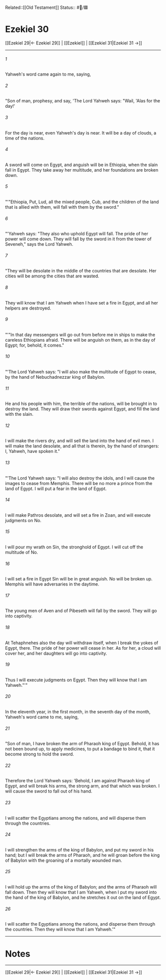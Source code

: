 Related::[[Old Testament]]
Status:: #📖/🟥
# Ezekiel 30

[[Ezekiel 29|← Ezekiel 29]] | [[Ezekiel]] | [[Ezekiel 31|Ezekiel 31 →]]
***



###### 1 
Yahweh's word came again to me, saying, 

###### 2 
"Son of man, prophesy, and say, 'The Lord Yahweh says: "Wail, 'Alas for the day!' 

###### 3 
For the day is near, even Yahweh's day is near. It will be a day of clouds, a time of the nations. 

###### 4 
A sword will come on Egypt, and anguish will be in Ethiopia, when the slain fall in Egypt. They take away her multitude, and her foundations are broken down. 

###### 5 
"'"Ethiopia, Put, Lud, all the mixed people, Cub, and the children of the land that is allied with them, will fall with them by the sword." 

###### 6 
"'Yahweh says: "They also who uphold Egypt will fall. The pride of her power will come down. They will fall by the sword in it from the tower of Seveneh," says the Lord Yahweh. 

###### 7 
"They will be desolate in the middle of the countries that are desolate. Her cities will be among the cities that are wasted. 

###### 8 
They will know that I am Yahweh when I have set a fire in Egypt, and all her helpers are destroyed. 

###### 9 
"'"In that day messengers will go out from before me in ships to make the careless Ethiopians afraid. There will be anguish on them, as in the day of Egypt; for, behold, it comes." 

###### 10 
"'The Lord Yahweh says: "I will also make the multitude of Egypt to cease, by the hand of Nebuchadnezzar king of Babylon. 

###### 11 
He and his people with him, the terrible of the nations, will be brought in to destroy the land. They will draw their swords against Egypt, and fill the land with the slain. 

###### 12 
I will make the rivers dry, and will sell the land into the hand of evil men. I will make the land desolate, and all that is therein, by the hand of strangers: I, Yahweh, have spoken it." 

###### 13 
"'The Lord Yahweh says: "I will also destroy the idols, and I will cause the images to cease from Memphis. There will be no more a prince from the land of Egypt. I will put a fear in the land of Egypt. 

###### 14 
I will make Pathros desolate, and will set a fire in Zoan, and will execute judgments on No. 

###### 15 
I will pour my wrath on Sin, the stronghold of Egypt. I will cut off the multitude of No. 

###### 16 
I will set a fire in Egypt Sin will be in great anguish. No will be broken up. Memphis will have adversaries in the daytime. 

###### 17 
The young men of Aven and of Pibeseth will fall by the sword. They will go into captivity. 

###### 18 
At Tehaphnehes also the day will withdraw itself, when I break the yokes of Egypt, there. The pride of her power will cease in her. As for her, a cloud will cover her, and her daughters will go into captivity. 

###### 19 
Thus I will execute judgments on Egypt. Then they will know that I am Yahweh."'" 

###### 20 
In the eleventh year, in the first month, in the seventh day of the month, Yahweh's word came to me, saying, 

###### 21 
"Son of man, I have broken the arm of Pharaoh king of Egypt. Behold, it has not been bound up, to apply medicines, to put a bandage to bind it, that it become strong to hold the sword. 

###### 22 
Therefore the Lord Yahweh says: 'Behold, I am against Pharaoh king of Egypt, and will break his arms, the strong arm, and that which was broken. I will cause the sword to fall out of his hand. 

###### 23 
I will scatter the Egyptians among the nations, and will disperse them through the countries. 

###### 24 
I will strengthen the arms of the king of Babylon, and put my sword in his hand; but I will break the arms of Pharaoh, and he will groan before the king of Babylon with the groaning of a mortally wounded man. 

###### 25 
I will hold up the arms of the king of Babylon; and the arms of Pharaoh will fall down. Then they will know that I am Yahweh, when I put my sword into the hand of the king of Babylon, and he stretches it out on the land of Egypt. 

###### 26 
I will scatter the Egyptians among the nations, and disperse them through the countries. Then they will know that I am Yahweh.'"

---
# Notes


***
[[Ezekiel 29|← Ezekiel 29]] | [[Ezekiel]] | [[Ezekiel 31|Ezekiel 31 →]]
